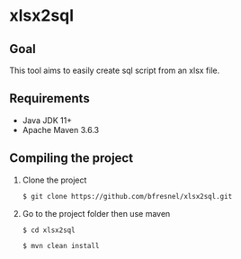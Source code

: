 # xlsx2sql

## Goal

This tool aims to easily create sql script from an xlsx file.

## Requirements

- Java JDK 11+
- Apache Maven 3.6.3

## Compiling the project

1. Clone the project

    ```sh
    $ git clone https://github.com/bfresnel/xlsx2sql.git
    ```
    
2. Go to the project folder then use maven

    ```sh
    $ cd xlsx2sql
    ```
    ```sh
    $ mvn clean install
    ```
   



 
